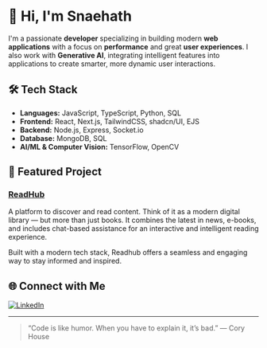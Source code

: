 <!-- Hi there, I'm Snaehath 👋 -->

# 👋 Hi, I'm Snaehath

I'm a passionate **developer** specializing in building modern **web applications** with a focus on **performance** and great **user experiences**. I also work with **Generative AI**, integrating intelligent features into applications to create smarter, more dynamic user interactions.

## 🛠️ Tech Stack

- **Languages:** JavaScript, TypeScript, Python, SQL
- **Frontend:** React, Next.js, TailwindCSS, shadcn/UI, EJS
- **Backend:** Node.js, Express, Socket.io
- **Database:** MongoDB, SQL
- **AI/ML & Computer Vision:** TensorFlow, OpenCV

## 🚀 Featured Project

### [ReadHub](https://readhub-frontend.onrender.com/)
A platform to discover and read content. Think of it as a modern digital library — but more than just books. It combines the latest in news, e-books, and includes chat-based assistance for an interactive and intelligent reading experience.

Built with a modern tech stack, Readhub offers a seamless and engaging way to stay informed and inspired.

## 🌐 Connect with Me

[![LinkedIn](https://img.shields.io/badge/Snaehath%20P.-0077B5?style=flat-square&logo=linkedin&logoColor=white)](https://www.linkedin.com/in/snaehath-p-755997364/)

<!--
## 📈 GitHub Stats

![Snaehath's GitHub Stats](https://github-readme-stats.vercel.app/api?username=Snaehath&show_icons=true&theme=radical)
-->

---

> “Code is like humor. When you have to explain it, it’s bad.” — Cory House

<!--
Want to add more? Let me know!
-->
